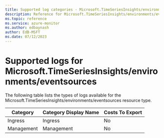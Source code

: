 ```yaml
---
title: Supported log categories - Microsoft.TimeSeriesInsights/environments/eventsources
description: Reference for Microsoft.TimeSeriesInsights/environments/eventsources in Azure Monitor Logs.
ms.topic: reference
ms.service: azure-monitor
ms.author: edbaynash
author: EdB-MSFT
ms.date: 07/12/2023
---
```

# Supported logs for Microsoft.TimeSeriesInsights/environments/eventsources  
<!-- Data source : arm-->


  The following table lists the types of logs available for the Microsoft.TimeSeriesInsights/environments/eventsources resource type.

|Category|Category Display Name|Costs To Export|
|---|---|---|
|Ingress |Ingress |No |
|Management |Management |No |


<!--Gen Date:  Wed Jul 12 2023 17:59:09 GMT+0300 (Israel Daylight Time)-->